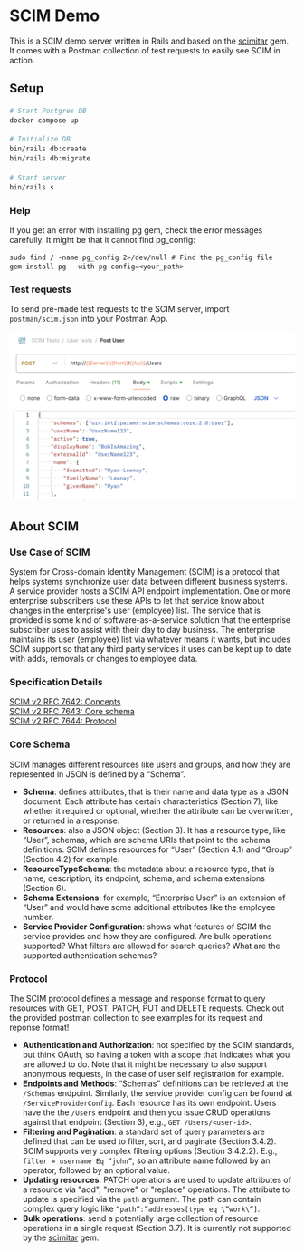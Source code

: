 # SCIM Demo

This is a SCIM demo server written in Rails and based on the [scimitar](https://github.com/RIPAGlobal/scimitar) gem. It comes with a Postman collection of test requests to easily see SCIM in action.

## Setup

```bash
# Start Postgres DB
docker compose up

# Initialize DB
bin/rails db:create
bin/rails db:migrate

# Start server
bin/rails s
```

### Help
If you get an error with installing pg gem, check the error messages carefully. It might be that it cannot find pg_config:
```shell
sudo find / -name pg_config 2>/dev/null # Find the pg_config file
gem install pg --with-pg-config=<your_path>
```

### Test requests
To send pre-made test requests to the SCIM server, import `postman/scim.json` into your Postman App.

![Postman Request](postman/postman.png)

## About SCIM

### Use Case of SCIM

System for Cross-domain Identity Management (SCIM) is a protocol that helps systems synchronize user data between different business systems. 
A service provider hosts a SCIM API endpoint implementation. One or more enterprise subscribers use these APIs to let that service know about changes in the enterprise's user (employee) list. 
The service that is provided is some kind of software-as-a-service solution that the enterprise subscriber uses to assist with their day to day business. 
The enterprise maintains its user (employee) list via whatever means it wants, but includes SCIM support so that any third party services it uses can be kept up to date with adds, removals or changes to employee data.

### Specification Details

[SCIM v2 RFC 7642: Concepts](https://datatracker.ietf.org/doc/html/rfc7642) <br>
[SCIM v2 RFC 7643: Core schema](https://datatracker.ietf.org/doc/html/rfc7643) <br>
[SCIM v2 RFC 7644: Protocol](https://datatracker.ietf.org/doc/html/rfc7644) <br>

### Core Schema

SCIM manages different resources like users and groups, and how they are represented in JSON is defined by a “Schema”.

- **Schema**: defines attributes, that is their name and data type as a JSON document. Each attribute has certain characteristics (Section 7), like whether it required or optional, whether the attribute can be overwritten, or returned in a response.
- **Resources**: also a JSON object (Section 3). It has a resource type, like “User”, schemas, which are schema URIs that point to the schema definitions. SCIM defines resources for “User” (Section 4.1) and “Group” (Section 4.2) for example.
- **ResourceTypeSchema**: the metadata about a resource type, that is name, description, its endpoint, schema, and schema extensions (Section 6).
- **Schema Extensions**: for example, “Enterprise User” is an extension of “User” and would have some additional attributes like the employee number.
- **Service Provider Configuration**: shows what features of SCIM the service provides and how they are configured. Are bulk operations supported? What filters are allowed for search queries? What are the supported authentication schemas?

### Protocol

The SCIM protocol defines a message and response format to query resources with GET, POST, PATCH, PUT and DELETE requests. Check out the provided postman collection to see examples for its request and reponse format!

- **Authentication and Authorization**: not specified by the SCIM standards, but think OAuth, so having a token with a scope that indicates what you are allowed to do. Note that it might be necessary to also support anonymous requests, in the case of user self registration for example.
- **Endpoints and Methods**: “Schemas” definitions can be retrieved at the `/Schemas` endpoint. Similarly, the service provider config can be found at `/ServiceProviderConfig`. Each resource has its own endpoint. Users have the the `/Users` endpoint and then you issue CRUD operations against that endpoint (Section 3), e.g., `GET /Users/<user-id>`.
- **Filtering and Pagination**: a standard set of query parameters are defined that can be used to filter, sort, and paginate (Section 3.4.2). SCIM supports very complex filtering options (Section 3.4.2.2). E.g., `filter = username Eq “john”`, so an attribute name followed by an operator, followed by an optional value.
- **Updating resources**: PATCH operations are used to update attributes of a resource via "add", "remove" or "replace" operations. The attribute to update is specified via the `path` argument. The path can contain complex query logic like `“path”:”addresses[type eq \”work\”]`.
- **Bulk operations**: send a potentially large collection of resource operations in a single request (Section 3.7). It is currently not supported by the [scimitar](https://github.com/RIPAGlobal/scimitar) gem.

